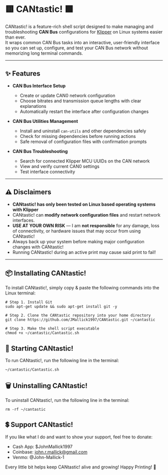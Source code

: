 # 🟨 CANtastic! 🟩

CANtastic! is a feature-rich shell script designed to make managing and troubleshooting **CAN Bus** configurations for [Klipper](https://www.klipper3d.org/) on Linux systems easier than ever.  
It wraps common CAN Bus tasks into an interactive, user-friendly interface so you can set up, configure, and test your CAN Bus network without memorizing long terminal commands.

---

## ✨ Features

- **CAN Bus Interface Setup**
  - Create or update CAN0 network configuration
  - Choose bitrates and transmission queue lengths with clear explanations
  - Automatically restart the interface after configuration changes

- **CAN Bus Utilities Management**
  - Install and uninstall `can-utils` and other dependencies safely
  - Check for missing dependencies before running actions
  - Safe removal of configuration files with confirmation prompts

- **CAN Bus Troubleshooting**
  - Search for connected Klipper MCU UUIDs on the CAN network
  - View and verify current CAN0 settings
  - Test interface connectivity
---

## ⚠️ Disclaimers

- **CANtastic! has only been tested on Linux based operating systems with Klipper**  
- CANtastic! can **modify network configuration files** and restart network interfaces.  
- **USE AT YOUR OWN RISK** — I am **not responsible** for any damage, loss of connectivity, or hardware issues that may occur from using CANtastic!
- Always back up your system before making major configuration changes with CANtastic!
- Running CANtastic! during an active print may cause said print to fail!

---

## 📦 Installating CANtastic!

To install CANtastic!, simply copy & paste the following commands into the Linux terminal:

```shell
# Step 1. Install Git
sudo apt-get update && sudo apt-get install git -y

# Step 2. Clone the CANtastic repository into your home directory
git clone https://github.com/JMallick1997/CANtastic.git ~/cantastic

# Step 3. Make the shell script executable
chmod +x ~/cantastic/Cantastic.sh
```

## 🔁 Starting CANtastic!

To run CANtastic!, run the following line in the terminal:

```shell
~/cantastic/Cantastic.sh
```

## 🗑️ Uninstalling CANtastic!

To uninstall CANtastic!, run the following line in the terminal:

```shell
rm -rf ~/cantastic
```
 ## 💲 Support CANtastic!

 If you like what I do and want to show your support, feel free to donate:

 - Cash App: $JohnMallick1997
 - Coinbase: john.r.mallick@gmail.com
 - Venmo: @John-Mallick-1

Every little bit helps keep CANtastic! alive and growing!
Happy Printing! 👋
